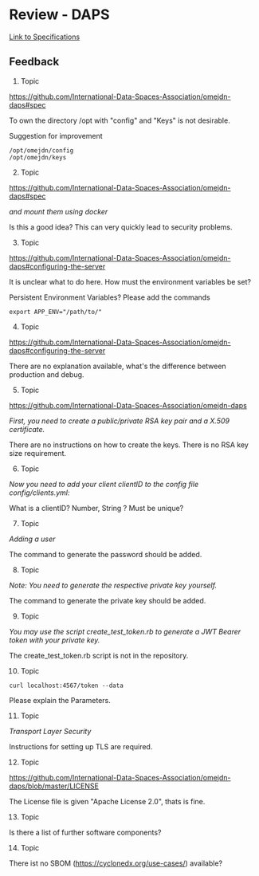 # Review - DAPS 

[Link to Specifications](https://github.com/International-Data-Spaces-Association/omejdn-daps)

## Feedback 

1. Topic

https://github.com/International-Data-Spaces-Association/omejdn-daps#spec

To own the directory /opt with "config" and "Keys" is not desirable.

Suggestion for improvement
```
/opt/omejdn/config
/opt/omejdn/keys
```

2. Topic

https://github.com/International-Data-Spaces-Association/omejdn-daps#spec 

*and mount them using docker*

Is this a good idea? This can very quickly lead to security problems.

3. Topic

https://github.com/International-Data-Spaces-Association/omejdn-daps#configuring-the-server

It is unclear what to do here. How must the environment variables be set?

Persistent Environment Variables?
Please add the commands
```
export APP_ENV="/path/to/"
```

4. Topic

https://github.com/International-Data-Spaces-Association/omejdn-daps#configuring-the-server

There are no explanation available, what's the difference between production and debug.

5. Topic

https://github.com/International-Data-Spaces-Association/omejdn-daps 

*First, you need to create a public/private RSA key pair and a X.509 certificate.*

There are no instructions on how to create the keys.
There is no RSA key size requirement.

6. Topic

*Now you need to add your client clientID to the config file config/clients.yml:*

What is a clientID? Number, String ? Must be unique?  

7. Topic

*Adding a user*

The command to generate the password should be added.

8. Topic

*Note: You need to generate the respective private key yourself.*

The command to generate the private key should be added.

9. Topic

*You may use the script create_test_token.rb to generate a JWT Bearer token with your private key.*

The create_test_token.rb script is not in the repository.

10. Topic
```
curl localhost:4567/token --data
```
Please explain the Parameters.

11. Topic

*Transport Layer Security*

Instructions for setting up TLS are required.

12. Topic

https://github.com/International-Data-Spaces-Association/omejdn-daps/blob/master/LICENSE

The License file is given "Apache License 2.0", thats is fine.

13. Topic

Is there a list of further software components? 

14. Topic

There ist no SBOM (https://cyclonedx.org/use-cases/) available?
